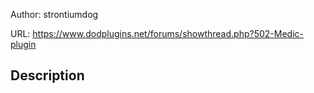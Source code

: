 Author: strontiumdog

URL: https://www.dodplugins.net/forums/showthread.php?502-Medic-plugin

## Description

